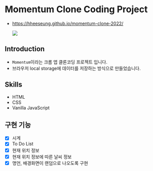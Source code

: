 # Momentum Clone Coding Project

- https://hheeseung.github.io/momentum-clone-2022/

  ![](https://velog.velcdn.com/images/hheeseung/post/3b14790b-f021-4308-b36b-6584c03f7900/image.png)

## Introduction

- `Momentum`이라는 크롬 앱 클론코딩 프로젝트 입니다.
- 브라우저 local storage에 데이터를 저장하는 방식으로 만들었습니다.

## Skills

- HTML
- CSS
- Vanilla JavaScript

## 구현 기능

- [x] 시계
- [x] To Do List
- [x] 현재 위치 정보
- [x] 현재 위치 정보에 따른 날씨 정보
- [x] 명언, 배경화면이 랜덤으로 나오도록 구현
